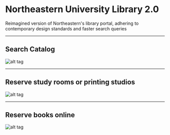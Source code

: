 # Northeastern University Library 2.0
Reimagined version of Northeastern's library portal, adhering to contemporary design standards and faster search queries

---
## Search Catalog
![alt tag](http://52.73.80.195/img/portfolio/w1p1.png)

---
## Reserve study rooms or printing studios
![alt tag](http://52.73.80.195/img/portfolio/w1p2.png)

---
## Reserve books online
![alt tag](http://52.73.80.195/img/portfolio/w1p3.png)
